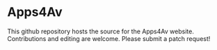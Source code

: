 
# Apps4Av

This github repository hosts the source for the Apps4Av
website. Contributions and editing are welcome. Please submit a patch
request!
